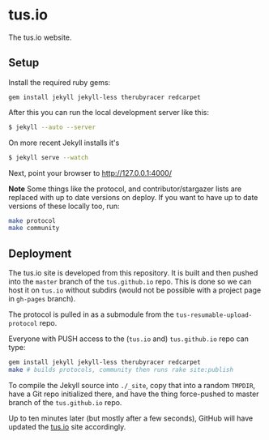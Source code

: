 # tus.io

The tus.io website.

## Setup

Install the required ruby gems:

```
gem install jekyll jekyll-less therubyracer redcarpet
```

After this you can run the local development server like this:

```bash
$ jekyll --auto --server
```

On more recent Jekyll installs it's

```bash
$ jekyll serve --watch
```

Next, point your browser to http://127.0.0.1:4000/

**Note** Some things like the protocol, and contributor/stargazer lists are replaced with
up to date versions on deploy.
If you want to have up to date versions of these locally too, run:

```bash
make protocol
make community
```

## Deployment

The tus.io site is developed from this repository.
It is built and then pushed into the `master` branch of the `tus.github.io` repo.
This is done so we can host it on `tus.io` without subdirs
(would not be possible with a project page in `gh-pages` branch).

The protocol is pulled in as a submodule from  the `tus-resumable-upload-protocol` repo.

Everyone with PUSH access to the (`tus.io` and) `tus.github.io` repo can type:

```bash
gem install jekyll jekyll-less therubyracer redcarpet
make # builds protocols, community then runs rake site:publish
```

To compile the Jekyll source into `./_site`, copy that into a random `TMPDIR`,
have a Git repo initialized there, and have the thing force-pushed to master branch of the `tus.github.io` repo.

Up to ten minutes later (but mostly after a few seconds),
GitHub will have updated the [tus.io]() site accordingly.
